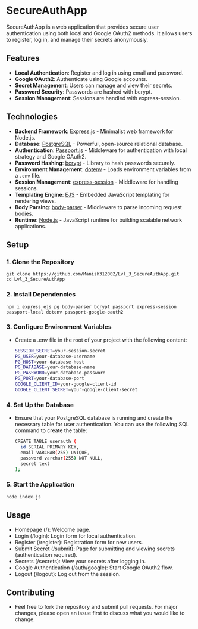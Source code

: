 # SecureAuthApp

SecureAuthApp is a web application that provides secure user authentication using both local and Google OAuth2 methods. It allows users to register, log in, and manage their secrets anonymously.

## Features

- **Local Authentication**: Register and log in using email and password.
- **Google OAuth2**: Authenticate using Google accounts.
- **Secret Management**: Users can manage and view their secrets.
- **Password Security**: Passwords are hashed with bcrypt.
- **Session Management**: Sessions are handled with express-session.

## Technologies

- **Backend Framework**: [Express.js](https://expressjs.com/) - Minimalist web framework for Node.js.
- **Database**: [PostgreSQL](https://www.postgresql.org/) - Powerful, open-source relational database.
- **Authentication**: [Passport.js](http://www.passportjs.org/) - Middleware for authentication with local strategy and Google OAuth2.
- **Password Hashing**: [bcrypt](https://www.npmjs.com/package/bcrypt) - Library to hash passwords securely.
- **Environment Management**: [dotenv](https://www.npmjs.com/package/dotenv) - Loads environment variables from a `.env` file.
- **Session Management**: [express-session](https://www.npmjs.com/package/express-session) - Middleware for handling sessions.
- **Templating Engine**: [EJS](https://www.npmjs.com/package/ejs) - Embedded JavaScript templating for rendering views.
- **Body Parsing**: [body-parser](https://www.npmjs.com/package/body-parser) - Middleware to parse incoming request bodies.
- **Runtime**: [Node.js](https://nodejs.org/) - JavaScript runtime for building scalable network applications.


## Setup

### 1. Clone the Repository

   
    git clone https://github.com/Manish312002/Lvl_3_SecureAuthApp.git
    cd Lvl_3_SecureAuthApp

### 2. Install Dependencies
  
    npm i express ejs pg body-parser bcrypt passport express-session passport-local dotenv passport-google-oauth2

### 3. Configure Environment Variables

- Create a .env file in the root of your project with the following content:
    ```bash
    SESSION_SECRET=your-session-secret
    PG_USER=your-database-username
    PG_HOST=your-database-host
    PG_DATABASE=your-database-name
    PG_PASSWORD=your-database-password
    PG_PORT=your-database-port
    GOOGLE_CLIENT_ID=your-google-client-id
    GOOGLE_CLIENT_SECRET=your-google-client-secret
    
### 4. Set Up the Database

- Ensure that your PostgreSQL database is running and create the necessary table for user authentication. You can use the following SQL command to create the table:
    ```bash
    CREATE TABLE userauth (
      id SERIAL PRIMARY KEY,
      email VARCHAR(255) UNIQUE,
      password varchar(255) NOT NULL,
      secret text
  );

### 5. Start the Application

    node index.js

## Usage

- Homepage (/): Welcome page.
- Login (/login): Login form for local authentication.
- Register (/register): Registration form for new users.
- Submit Secret (/submit): Page for submitting and viewing secrets (authentication required).
- Secrets (/secrets): View your secrets after logging in.
- Google Authentication (/auth/google): Start Google OAuth2 flow.
- Logout (/logout): Log out from the session.

## Contributing

- Feel free to fork the repository and submit pull requests. For major changes, please open an issue first to discuss what you would like to change.


